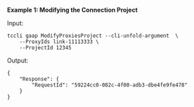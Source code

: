**Example 1: Modifying the Connection Project**



Input: 

```
tccli gaap ModifyProxiesProject --cli-unfold-argument  \
    --ProxyIds link-11113333 \
    --ProjectId 12345
```

Output: 
```
{
    "Response": {
        "RequestId": "59224cc0-082c-4f00-adb3-dbe4fe9fe478"
    }
}
```

